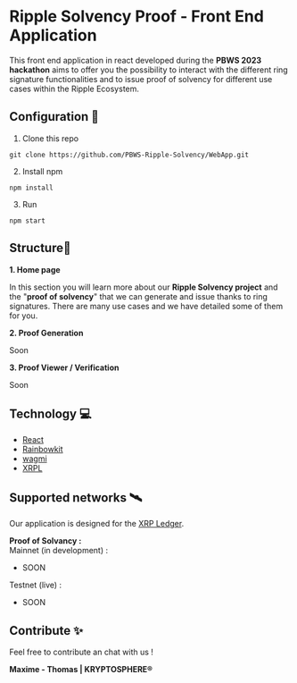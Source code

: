 # **Ripple Solvency Proof - Front End Application**

This front end application in react developed during the **PBWS 2023 hackathon** aims to offer you the possibility to interact with the different ring signature functionalities and to issue proof of solvency for different use cases within the Ripple Ecosystem.

## **Configuration** 📝

1. Clone this repo 
```
git clone https://github.com/PBWS-Ripple-Solvency/WebApp.git
```
2. Install npm
```
npm install
```
3. Run
```
npm start
```

## **Structure**📏

**1. Home page**

In this section you will learn more about our **Ripple Solvency project** and the "**proof of solvency**" that we can generate and issue thanks to ring signatures. There are many use cases and we have detailed some of them for you.

**2. Proof Generation**

Soon

**3. Proof Viewer / Verification**

Soon

## Technology 💻

 - [React](https://reactjs.org/)
 - [Rainbowkit](https://www.rainbowkit.com/)
 - [wagmi](https://wagmi.sh/)
 - [XRPL](https://xrpl.org/)

## Supported networks 🛰️

Our application is designed for the [XRP Ledger](https://xrpl.org/).

**Proof of Solvancy :**  
Mainnet (in development) : 
* SOON

Testnet (live) : 
* SOON

## Contribute ✨

Feel free to contribute an chat with us !

**Maxime - Thomas | KRYPTOSPHERE®**
